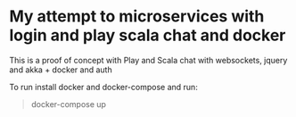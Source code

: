 My attempt to microservices with login and play scala chat and docker
=================================

This is a proof of concept with Play and Scala chat
with websockets, jquery and akka + docker and auth

To run install docker and docker-compose and run:

> docker-compose up